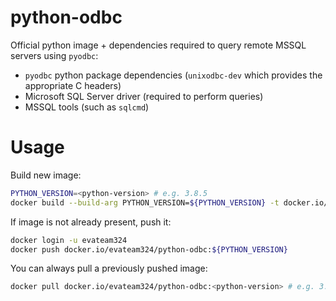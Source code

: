 python-odbc
===========

Official python image + dependencies required to query remote MSSQL servers using `pyodbc`:

- `pyodbc` python package dependencies (`unixodbc-dev` which provides the appropriate C headers)
- Microsoft SQL Server driver (required to perform queries)
- MSSQL tools (such as `sqlcmd`)

# Usage

Build new image:

```sh
PYTHON_VERSION=<python-version> # e.g. 3.8.5
docker build --build-arg PYTHON_VERSION=${PYTHON_VERSION} -t docker.io/evateam324/python-odbc:${PYTHON_VERSION} .
```

If image is not already present, push it:

```sh
docker login -u evateam324
docker push docker.io/evateam324/python-odbc:${PYTHON_VERSION}
```

You can always pull a previously pushed image:

```sh
docker pull docker.io/evateam324/python-odbc:<python-version> # e.g. 3.8.5
```
